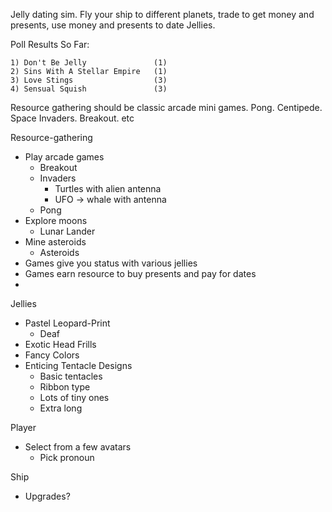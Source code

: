 Jelly dating sim.  Fly your ship to different planets, trade to get money and presents, use money and presents to date Jellies.

Poll Results So Far:
```
1) Don't Be Jelly               (1)
2) Sins With A Stellar Empire   (1)
3) Love Stings                  (3)
4) Sensual Squish               (3)
```


Resource gathering should be classic arcade mini games.  Pong.  Centipede. Space Invaders.  Breakout. etc

Resource-gathering
* Play arcade games
  * Breakout
  * Invaders
    * Turtles with alien antenna
    * UFO -> whale with antenna
  * Pong
* Explore moons
  * Lunar Lander
* Mine asteroids
  * Asteroids
* Games give you status with various jellies
* Games earn resource to buy presents and pay for dates
* 


Jellies
* Pastel Leopard-Print
  * Deaf
* Exotic Head Frills
* Fancy Colors
* Enticing Tentacle Designs
  * Basic tentacles
  * Ribbon type
  * Lots of tiny ones
  * Extra long

Player
* Select from a few avatars
  * Pick pronoun

Ship
* Upgrades?